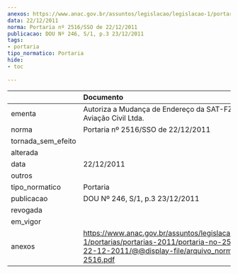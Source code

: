 ```yaml
---
anexos: https://www.anac.gov.br/assuntos/legislacao/legislacao-1/portarias/portarias-2011/portaria-no-2516-sso-de-22-12-2011/@@display-file/arquivo_norma/PA2011-2516.pdf
data: 22/12/2011
norma: Portaria nº 2516/SSO de 22/12/2011
publicacao: DOU Nº 246, S/1, p.3 23/12/2011
tags:
- portaria
tipo_normatico: Portaria
hide: 
- toc 
 
---
```


|                    | Documento                                                                                                                                                         |
|:-------------------|:------------------------------------------------------------------------------------------------------------------------------------------------------------------|
| ementa             | Autoriza a Mudança de Endereço da SAT-FZ Escola de Aviação Civil Ltda.                                                                                            |
| norma              | Portaria nº 2516/SSO de 22/12/2011                                                                                                                                |
| tornada_sem_efeito |                                                                                                                                                                   |
| alterada           |                                                                                                                                                                   |
| data               | 22/12/2011                                                                                                                                                        |
| outros             |                                                                                                                                                                   |
| tipo_normatico     | Portaria                                                                                                                                                          |
| publicacao         | DOU Nº 246, S/1, p.3 23/12/2011                                                                                                                                   |
| revogada           |                                                                                                                                                                   |
| em_vigor           |                                                                                                                                                                   |
| anexos             | https://www.anac.gov.br/assuntos/legislacao/legislacao-1/portarias/portarias-2011/portaria-no-2516-sso-de-22-12-2011/@@display-file/arquivo_norma/PA2011-2516.pdf |